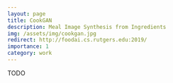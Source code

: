 ```yaml
---
layout: page
title: CookGAN
description: Meal Image Synthesis from Ingredients
img: /assets/img/cookgan.jpg
redirect: http://foodai.cs.rutgers.edu:2019/
importance: 1
category: work
---
```


TODO